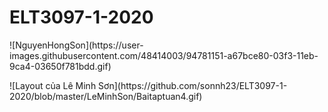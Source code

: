 # ELT3097-1-2020
<p> ![NguyenHongSon](https://user-images.githubusercontent.com/48414003/94781151-a67bce80-03f3-11eb-9ca4-03650f781bdd.gif) </p>
<p>![Layout của Lê Minh Sơn](https://github.com/sonnh23/ELT3097-1-2020/blob/master/LeMinhSon/Baitaptuan4.gif) </p>

